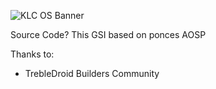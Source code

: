![KLC OS Banner](https://github.com/user-attachments/assets/eabf88ec-474a-4e63-99cf-20daafc52f77)

Source Code? This GSI based on ponces AOSP

Thanks to:
- TrebleDroid Builders Community
